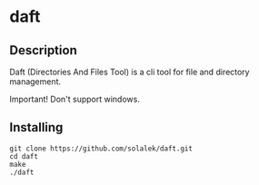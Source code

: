 # daft

## Description

Daft (Directories And Files Tool) is a cli tool for file and directory management.

Important!
    Don't support windows.


## Installing

```
git clone https://github.com/solalek/daft.git
cd daft
make
./daft 
```


